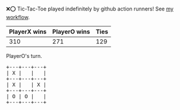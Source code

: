 :x::o: Tic-Tac-Toe played indefinitely by github action runners! See [my workflow](.github/workflows/play.yaml).

|PlayerX wins|PlayerO wins|Ties|
|-|-|-|
|310|271|129|

PlayerO's turn.

<pre>
+---+---+---+
| X |   |   |
+---+---+---+
| X |   | X |
+---+---+---+
| O | O |   |
+---+---+---+
</pre>